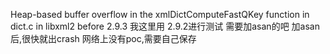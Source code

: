 Heap-based buffer overflow in the xmlDictComputeFastQKey function in dict.c in libxml2 before 2.9.3 
我这里用 2.9.2进行测试
需要加asan的吧
加asan后,很快就出crash
网络上没有poc,需要自己保存
